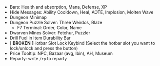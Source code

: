 * Bars: Health and absorption, Mana, Defense, XP
* Hide Messages: Ability Cooldown, Heal, AOTE, Implosion, Molten Wave
* Dungeon Minimap
* Dungeon Puzzle Solver: Three Weirdos, Blaze
  * F7 Terminal: Order, Color, Name
* Dwarven Mines Solver: Fetchur, Puzzler
* Drill Fuel in Item Durability Bar
* [ **BROKEN** ]Hotbar Slot Lock Keybind (Select the hotbar slot you want to lock/unlock and press the button)
* Price Tooltip: NPC, Bazaar (avg, lbin), AH, Museum
* Reparty: write `/rp` to reparty

